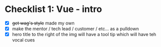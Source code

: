 # Checklist 1: Vue - intro
* [x] ~~get wag's style~~ made my own
* [x] make the mentor / tech lead / customer / etc... as a pulldown
* [x] hero title to the right of the img will have a tool tip which will have teh vocal cues
